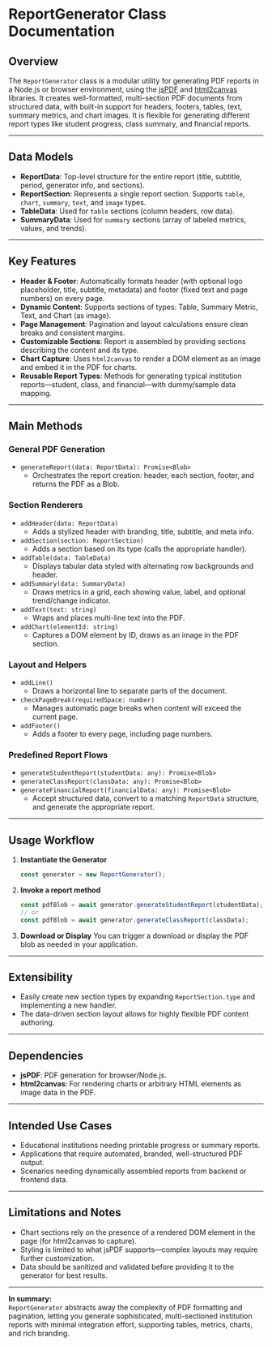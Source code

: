 # ReportGenerator Class Documentation

## Overview

The `ReportGenerator` class is a modular utility for generating PDF reports in a Node.js or browser environment, using the [jsPDF](https://github.com/parallax/jsPDF) and [html2canvas](https://github.com/niklasvh/html2canvas) libraries. It creates well-formatted, multi-section PDF documents from structured data, with built-in support for headers, footers, tables, text, summary metrics, and chart images. It is flexible for generating different report types like student progress, class summary, and financial reports.

---

## Data Models

- **ReportData**: Top-level structure for the entire report (title, subtitle, period, generator info, and sections).
- **ReportSection**: Represents a single report section. Supports `table`, `chart`, `summary`, `text`, and `image` types.
- **TableData**: Used for `table` sections (column headers, row data).
- **SummaryData**: Used for `summary` sections (array of labeled metrics, values, and trends).

---

## Key Features

- **Header & Footer**: Automatically formats header (with optional logo placeholder, title, subtitle, metadata) and footer (fixed text and page numbers) on every page.
- **Dynamic Content**: Supports sections of types: Table, Summary Metric, Text, and Chart (as image).
- **Page Management**: Pagination and layout calculations ensure clean breaks and consistent margins.
- **Customizable Sections**: Report is assembled by providing sections describing the content and its type.
- **Chart Capture**: Uses `html2canvas` to render a DOM element as an image and embed it in the PDF for charts.
- **Reusable Report Types**: Methods for generating typical institution reports—student, class, and financial—with dummy/sample data mapping.

---

## Main Methods

### General PDF Generation

- `generateReport(data: ReportData): Promise<Blob>`
  - Orchestrates the report creation: header, each section, footer, and returns the PDF as a Blob.

### Section Renderers

- `addHeader(data: ReportData)`
  - Adds a stylized header with branding, title, subtitle, and meta info.
- `addSection(section: ReportSection)`
  - Adds a section based on its type (calls the appropriate handler).
- `addTable(data: TableData)`
  - Displays tabular data styled with alternating row backgrounds and header.
- `addSummary(data: SummaryData)`
  - Draws metrics in a grid, each showing value, label, and optional trend/change indicator.
- `addText(text: string)`
  - Wraps and places multi-line text into the PDF.
- `addChart(elementId: string)`
  - Captures a DOM element by ID, draws as an image in the PDF section.

### Layout and Helpers

- `addLine()`
  - Draws a horizontal line to separate parts of the document.
- `checkPageBreak(requiredSpace: number)`
  - Manages automatic page breaks when content will exceed the current page.
- `addFooter()`
  - Adds a footer to every page, including page numbers.

### Predefined Report Flows

- `generateStudentReport(studentData: any): Promise<Blob>`
- `generateClassReport(classData: any): Promise<Blob>`
- `generateFinancialReport(financialData: any): Promise<Blob>`
  - Accept structured data, convert to a matching `ReportData` structure, and generate the appropriate report.

---

## Usage Workflow

1. **Instantiate the Generator**
   ```js
   const generator = new ReportGenerator();
   ```
2. **Invoke a report method**
   ```js
   const pdfBlob = await generator.generateStudentReport(studentData);
   // or
   const pdfBlob = await generator.generateClassReport(classData);
   ```
3. **Download or Display**
   You can trigger a download or display the PDF blob as needed in your application.

---

## Extensibility

- Easily create new section types by expanding `ReportSection.type` and implementing a new handler.
- The data-driven section layout allows for highly flexible PDF content authoring.

---

## Dependencies

- **jsPDF**: PDF generation for browser/Node.js.
- **html2canvas**: For rendering charts or arbitrary HTML elements as image data in the PDF.

---

## Intended Use Cases

- Educational institutions needing printable progress or summary reports.
- Applications that require automated, branded, well-structured PDF output.
- Scenarios needing dynamically assembled reports from backend or frontend data.

---

## Limitations and Notes

- Chart sections rely on the presence of a rendered DOM element in the page (for html2canvas to capture).
- Styling is limited to what jsPDF supports—complex layouts may require further customization.
- Data should be sanitized and validated before providing it to the generator for best results.

---

**In summary:**  
`ReportGenerator` abstracts away the complexity of PDF formatting and pagination, letting you generate sophisticated, multi-sectioned institution reports with minimal integration effort, supporting tables, metrics, charts, and rich branding.
